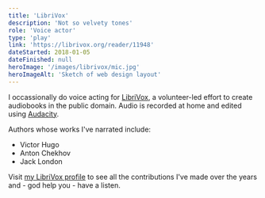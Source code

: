 ```yaml
---
title: 'LibriVox'
description: 'Not so velvety tones'
role: 'Voice actor'
type: 'play'
link: 'https://librivox.org/reader/11948'
dateStarted: 2018-01-05
dateFinished: null
heroImage: '/images/librivox/mic.jpg'
heroImageAlt: 'Sketch of web design layout'
---
```


I occassionally do voice acting for [LibriVox](https://librivox.org/), a volunteer-led effort to create audiobooks in the public domain. Audio is recorded at home and edited using [Audacity](https://www.audacityteam.org/).

Authors whose works I've narrated include:

- Victor Hugo
- Anton Chekhov
- Jack London

Visit [my LibriVox profile](https://librivox.org/reader/11948) to see all the contributions I've made over the years and - god help you - have a listen.